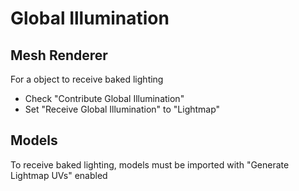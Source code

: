 # Global Illumination

## Mesh Renderer

For a object to receive baked lighting

- Check "Contribute Global Illumination"
- Set "Receive Global Illumination" to "Lightmap"

## Models

To receive baked lighting, models must be imported with "Generate Lightmap UVs"
enabled
